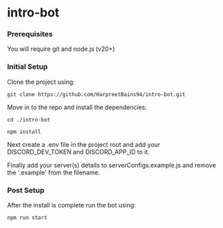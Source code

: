 # intro-bot

### Prerequisites

You will require git and node.js (v20+)

### Initial Setup

Clone the project using:

`git clone https://github.com/HarpreetBains94/intro-bot.git`

Move in to the repo and install the dependencies:

`cd ./intro-bot`

`npm install`

Next create a .env file in the project root and add your DISCORD_DEV_TOKEN and DISCORD_APP_ID to it.

Finally add your server(s) details to serverConfigs.example.js and remove the '.example' from the filename.

### Post Setup

After the install is complete run the bot using:

`npm run start`